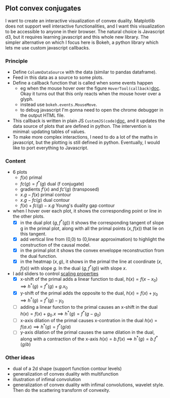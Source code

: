 ## Plot convex conjugates

I want to create an interactive visualization of convex duality. 
Matplotlib does not support well interactive functionalities, and I want this visualization to be accessible to anyone in their browser.
The natural choice is Javascript d3, but it requires learning javascript and this whole new library.
The simpler alternative on which I focus here is Bokeh, a python library which lets me use custom javascript callbacks. 

### Principle

* Define `ColumnDataSource` with the data (similar to pandas dataframe). 
* Feed in this data as a source to some plots.
* Define a callback function that is called when some events happen
    * eg when the mouse hover over the figure `HoverTool(callback)`[doc](https://docs.bokeh.org/en/latest/docs/reference/models/tools.html?highlight=hovertool#bokeh.models.tools.HoverTool). Okay it turns out that this only reacts when the mouse hover over a glyph.
    * instead use `bokeh.events.MouseMove`.
    * to debug javascript I'm gonna need to open the chrome debugger in the output HTML file. 
* This callback is written in plain JS `CustomJS(code)`[doc](https://docs.bokeh.org/en/latest/docs/user_guide/interaction/callbacks.html#customjs-for-hover), and it updates the data source of plots that are defined in python. The intervention is minimal: updating tables of values. 
* To make more complex interactions, I need to do a lot of the maths in javascript, but the plotting is still defined in python. Eventually, I would like to port everything to Javascript.


### Content

* 6 plots 
    * $f(x)$ primal
    * $fc(g) = f^*(g)$ dual (f conjugate)
    * gradients $f'(x)$ and $fc'(g)$ (transposed)
    * $x.g-f(x)$ primal contour
    * $x.g - fc(g)$ dual contour
    * $f(x) + fc(g) - x.g$ Young's duality gap contour
* when I hover over each plot, it shows the corresponding point or line in the other plots.
    * [x] in the dual plot $(g,f^*(g))$ it shows the corresponding tangent of slope g in the primal plot, along with all the primal points $(x,f(x))$ that lie on this tangent.
    * [x] add vertical line from (0,0) to (0,linear approximation) to highlight the construction of the causal model.
    * [x] in the primal plot it shows the convex enveloppe reconstruction from the dual function.
    * [x] in the heatmap $(x,g)$,  it shows in the primal the line at coordinate $(x,f(x))$ with slope $g$. In the dual $(g, f^*(g))$ with slope $x$. 
* I add sliders to control [scaling properties](https://en.wikipedia.org/wiki/Convex_conjugate#Scaling_properties)
    * [x] x-shift of the primal adds a linear function to dual, $h(x) = f(x-x_0) \implies h^*(g) = f^*(g) + g.x_0$ 
    * [x] y-shift of the primal adds the opposite to the dual, $h(x) = f(x) + y_0 \implies h^*(g) = f^*(g) - y_0$ 
    * [ ] adding a linear function to the primal causes an x-shift in the dual $h(x) = f(x)+g_0.x \implies h^*(g) = f^*(g - g_0)$
    * [ ] x-axis dilation of the primal causes x-contration in the dual $h(x) = f(a.x) \implies h^*(g) = f^*(g/a)$
    * [ ] y-axis dilation of the primal causes the same dilation in the dual, along with a contraction of the x-axis $h(x) = b.f(x) \implies h^*(g) = b.f^*(g/b)$

### Other ideas
* dual of a 2d shape (support function contour levels)
* generalization of convex duality with multifunction
* illustration of infimal convolution
* generalization of convex duality with infimal convolutions, wavelet style. Then do the scattering transform of convexity.

